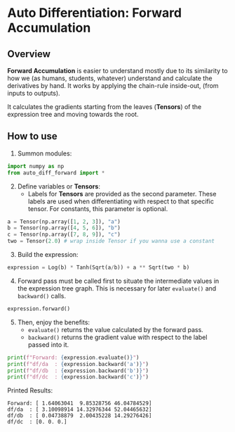 # Auto Differentiation: Forward Accumulation

## Overview

**Forward Accumulation** is easier to understand mostly due to its similarity to how we (as humans, students, whatever) understand and calculate the derivatives by hand. It works by applying the chain-rule inside-out, (from inputs to outputs).

It calculates the gradients starting from the leaves (**Tensors**) of the expression tree and moving towards the root.

## How to use

1. Summon modules:

```python
import numpy as np
from auto_diff_forward import *
```

2. Define variables or **Tensors**:
    - Labels for **Tensors** are provided as the second parameter. These labels are used when differentiating with respect to that specific tensor. For constants, this parameter is optional.
```python
a = Tensor(np.array([1, 2, 3]), "a")
b = Tensor(np.array([4, 5, 6]), "b")
c = Tensor(np.array([7, 8, 9]), "c")
two = Tensor(2.0) # wrap inside Tensor if you wanna use a constant
```

3. Build the expression:

```python
expression = Log(b) * Tanh(Sqrt(a/b)) + a ** Sqrt(two * b)
```

4. Forward pass must be called first to situate the intermediate values in the expression tree graph. This is necessary for later `evaluate()` and `backward()` calls.

```python
expression.forward()
```

5. Then, enjoy the benefits:
    - `evaluate()` returns the value calculated by the forward pass.
    - `backward()` returns the gradient value with respect to the label passed into it.

```python
print(f"Forward: {expression.evaluate()}")
print(f"df/da  : {expression.backward('a')}")
print(f"df/db  : {expression.backward('b')}")
print(f"df/dc  : {expression.backward('c')}")
```

Printed Results:

```
Forward: [ 1.64063041  9.85328756 46.04784529]
df/da  : [ 3.10098914 14.32976344 52.04465632]
df/db  : [ 0.04738879  2.00435228 14.29276426]
df/dc  : [0. 0. 0.]
```